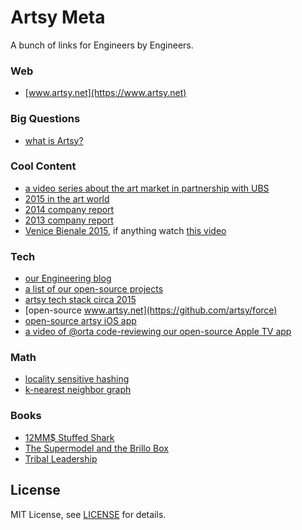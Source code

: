 Artsy Meta
==========

A bunch of links for Engineers by Engineers.

### Web

* [www.artsy.net](https://www.artsy.net)

### Big Questions

* [what is Artsy?](meta/what_is_artsy.md)

### Cool Content

* [a video series about the art market in partnership with UBS](https://www.artsy.net/art-market-series)
* [2015 in the art world](https://www.artsy.net/article/artsy-editorial-2015-the-year-in-art)
* [2014 company report](http://2014.artsy.net)
* [2013 company report](http://2013.artsy.net)
* [Venice Bienale 2015](https://www.artsy.net/venice-biennale-2015), if anything watch [this video](https://www.artsy.net/article/artsy-editorial-video-the-history-of-the-venice-biennale)

### Tech

* [our Engineering blog](http://artsy.github.io)
* [a list of our open-source projects](http://artsy.github.io/open-source)
* [artsy tech stack circa 2015](http://artsy.github.io/blog/2015/03/23/artsy-technology-stack-2015)
* [open-source www.artsy.net](https://github.com/artsy/force)
* [open-source artsy iOS app](https://github.com/artsy/eigen)
* [a video of @orta code-reviewing our open-source Apple TV app](http://artsy.github.io/blog/2015/11/05/Emergence-Code-Review)

### Math

* [locality sensitive hashing](http://www.mit.edu/~andoni/LSH)
* [k-nearest neighbor graph](http://www.cs.princeton.edu/cass/papers/www11.pdf)

### Books

* [12MM$ Stuffed Shark](http://www.amazon.com/The-Million-Stuffed-Shark-Contemporary/dp/0230620590)
* [The Supermodel and the Brillo Box](http://www.amazon.com/The-Supermodel-Brillo-Box-Contemporary/dp/1137279087)
* [Tribal Leadership](http://www.amazon.com/Tribal-Leadership-Leveraging-Thriving-Organization/dp/0061251321)

## License

MIT License, see [LICENSE](LICENSE) for details.
